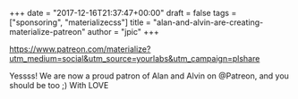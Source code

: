 +++
date = "2017-12-16T21:37:47+00:00"
draft = false
tags = ["sponsoring", "materializecss"]
title = "alan-and-alvin-are-creating-materialize-patreon"
author = "jpic"
+++

https://www.patreon.com/materialize?utm_medium=social&utm_source=yourlabs&utm_campaign=plshare

Yessss! We are now a proud patron of Alan and Alvin on @Patreon, and you should be too ;) With LOVE 
